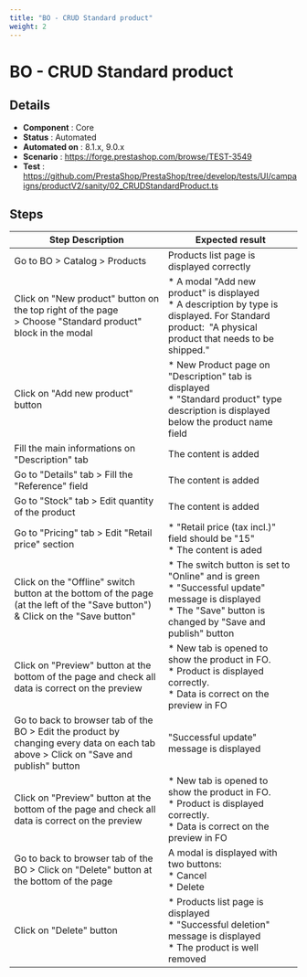 ```yaml
---
title: "BO - CRUD Standard product"
weight: 2
---
```


# BO - CRUD Standard product
## Details
* **Component** : Core
* **Status** : Automated
* **Automated on** : 8.1.x, 9.0.x
* **Scenario** : https://forge.prestashop.com/browse/TEST-3549
* **Test** : https://github.com/PrestaShop/PrestaShop/tree/develop/tests/UI/campaigns/productV2/sanity/02_CRUDStandardProduct.ts

## Steps
| Step Description | Expected result |
| ----- | ----- |
| Go to BO > Catalog > Products | Products list page is displayed correctly |
| Click on "New product" button on the top right of the page > Choose "Standard product" block in the modal | * A modal "Add new product" is displayed<br> * A description by type is displayed. For Standard product:  "A physical product that needs to be shipped." |
| Click on "Add new product" button | * New Product page on "Description" tab is displayed<br> * "Standard product" type description is displayed below the product name field |
| Fill the main informations on "Description" tab | The content is added |
| Go to "Details" tab > Fill the "Reference" field | The content is added |
| Go to "Stock" tab > Edit quantity of the product | The content is added |
| Go to "Pricing" tab > Edit "Retail price" section | * "Retail price (tax incl.)"  field should be "15"<br> * The content is aded |
| Click on the "Offline" switch button at the bottom of the page (at the left of the "Save button") & Click on the "Save button" | * The switch button is set to "Online" and is green<br> * "Successful update" message is displayed<br> * The "Save" button is changed by "Save and publish" button |
| Click on "Preview" button at the bottom of the page and check all data is correct on the preview | * New tab is opened to show the product in FO.<br> * Product is displayed correctly.<br> * Data is correct on the preview in FO |
| Go to back to browser tab of the BO > Edit the product by changing every data on each tab above > Click on "Save and publish" button | "Successful update" message is displayed |
| Click on "Preview" button at the bottom of the page and check all data is correct on the preview | * New tab is opened to show the product in FO.<br> * Product is displayed correctly.<br> * Data is correct on the preview in FO |
| Go to back to browser tab of the BO > Click on "Delete" button at the bottom of the page | A modal is displayed with two buttons:<br> * Cancel<br> * Delete |
| Click on "Delete" button | * Products list page is displayed<br> * "Successful deletion" message is displayed<br> * The product is well removed |
